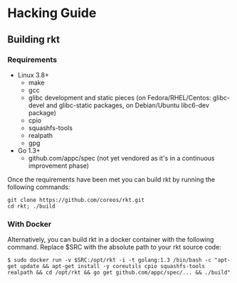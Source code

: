 # Hacking Guide

## Building rkt

### Requirements

* Linux 3.8+
  * make
  * gcc
  * glibc development and static pieces (on Fedora/RHEL/Centos: glibc-devel and glibc-static packages, on Debian/Ubuntu libc6-dev package)
  * cpio
  * squashfs-tools
  * realpath
  * gpg
* Go 1.3+
  * github.com/appc/spec (not yet vendored as it's in a continuous improvement phase)

Once the requirements have been met you can build rkt by running the following commands:

```
git clone https://github.com/coreos/rkt.git
cd rkt; ./build
```

### With Docker

Alternatively, you can build rkt in a docker container with the following command. Replace $SRC with the absolute path to your rkt source code:

```
$ sudo docker run -v $SRC:/opt/rkt -i -t golang:1.3 /bin/bash -c "apt-get update && apt-get install -y coreutils cpio squashfs-tools realpath && cd /opt/rkt && go get github.com/appc/spec/... && ./build"
```
